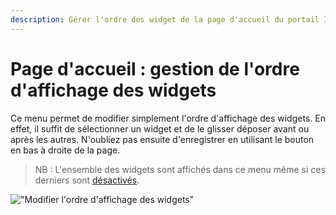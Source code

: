 ```yaml
---
description: Gérer l'ordre des widget de la page d'accueil du portail Isogeo
---
```

# Page d'accueil : gestion de l'ordre d'affichage des widgets

Ce menu permet de modifier simplement l'ordre d'affichage des widgets.
En effet, il suffit de sélectionner un widget et de le glisser déposer avant ou après les autres.
N'oubliez pas ensuite d'enregistrer en utilisant le bouton <i class="ti-save"></i> en bas à droite de la page.

> NB : L'ensemble des widgets sont affichés dans ce menu même si ces derniers sont [désactivés](widgets/titles.md). 

!["Modifier l'ordre d'affichage des widgets"](/assets/back_order_widget_marketing.png)